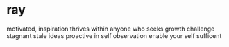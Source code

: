 # ray
motivated, inspiration thrives within anyone who seeks growth challenge stagnant stale ideas proactive in self observation enable your self sufficent 
